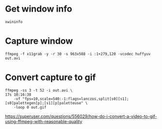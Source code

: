 # Get window info

`xwininfo`

# Capture window

`ffmpeg -f x11grab -y -r 30 -s 963x588 -i :1+279,120 -vcodec huffyuv out.avi`

# Convert capture to gif

```
ffmpeg -ss 3 -t 52 -i out.avi \                                                                                                 17s 10:16:38
    -vf "fps=10,scale=540:-1:flags=lanczos,split[s0][s1];[s0]palettegen[p];[s1][p]paletteuse" \
    -loop 0 out.gif
```
https://superuser.com/questions/556029/how-do-i-convert-a-video-to-gif-using-ffmpeg-with-reasonable-quality
